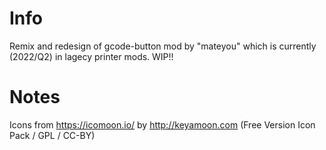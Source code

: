 # Info

Remix and redesign of gcode-button mod by "mateyou" which is currently (2022/Q2) in lagecy printer mods.
WIP!!


# Notes
Icons from https://icomoon.io/ by http://keyamoon.com (Free Version Icon Pack / GPL / CC-BY)



<br>


<br>
